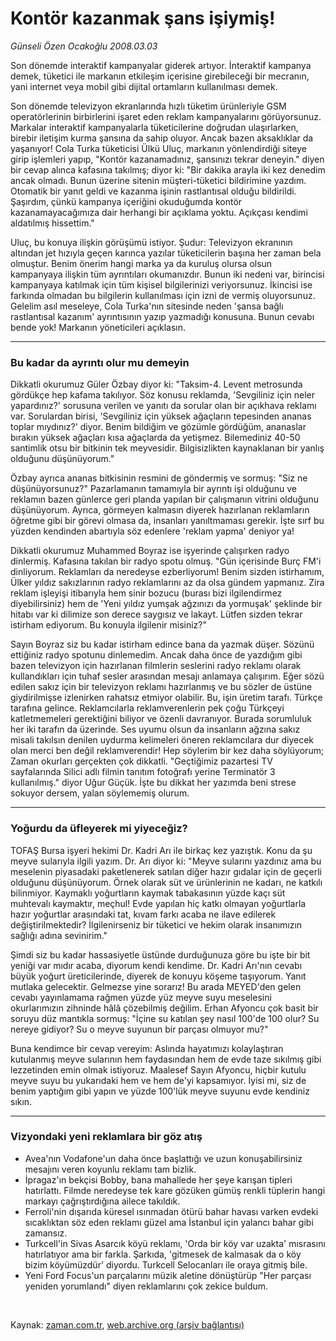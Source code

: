 # Kontör kazanmak şans işiymiş!

*Günseli Özen Ocakoğlu 2008.03.03*

<tr><td class="metin" colspan="2" style="padding-top: 20px; padding-left: 5px; padding-right: 10px;">Son dönemde interaktif kampanyalar giderek artıyor. İnteraktif kampanya demek, tüketici ile markanın etkileşim içerisine girebileceği bir mecranın, yani internet veya mobil gibi dijital ortamların kullanılması demek.</td></tr><tr><td class="metin" colspan="2" style="padding-top: 20px; padding-left: 5px; padding-right: 10px;"><p>Son dönemde televizyon ekranlarında hızlı tüketim ürünleriyle GSM operatörlerinin birbirlerini işaret eden reklam kampanyalarını görüyorsunuz. Markalar interaktif kampanyalarla tüketicilerine doğrudan ulaşırlarken, birebir iletişim kurma şansına da sahip oluyor. Ancak bazen aksaklıklar da yaşanıyor! Cola Turka tüketicisi Ülkü Uluç, markanın yönlendirdiği siteye girip işlemleri yapıp, "Kontör kazanamadınız, şansınızı tekrar deneyin." diyen bir cevap alınca kafasına takılmış; diyor ki: "Bir dakika arayla iki kez denedim ancak olmadı. Bunun üzerine sitenin müşteri-tüketici bildirimine yazdım. Otomatik bir yanıt geldi ve kazanma işinin rastlantısal olduğu bildirildi. Şaşırdım, çünkü kampanya içeriğini okuduğumda kontör kazanamayacağımıza dair herhangi bir açıklama yoktu. Açıkçası kendimi aldatılmış hissettim." 
<p> Uluç, bu konuya ilişkin görüşümü istiyor. Şudur: Televizyon ekranının altından jet hızıyla geçen karınca yazılar tüketicilerin başına her zaman bela olmuştur. Benim önerim hangi marka ya da kuruluş olursa olsun kampanyaya ilişkin tüm ayrıntıları okumanızdır. Bunun iki nedeni var, birincisi kampanyaya katılmak için tüm kişisel bilgilerinizi veriyorsunuz. İkincisi ise farkında olmadan bu bilgilerin kullanılması için izni de vermiş oluyorsunuz. Gelelim asıl meseleye, Cola Turka'nın sitesinde neden 'şansa bağlı rastlantısal kazanım' ayrıntısının yazıp yazmadığı konusuna. Bunun cevabı bende yok! Markanın yöneticileri açıklasın. 
<hr/>
<h3>Bu kadar da ayrıntı olur mu demeyin 
</h3>
<p>Dikkatli okurumuz Güler Özbay diyor ki: "Taksim-4. Levent metrosunda gördükçe hep kafama takılıyor. Söz konusu reklamda, 'Sevgiliniz için neler yapardınız?' sorusuna verilen ve yanıtı da sorular olan bir açıkhava reklamı var. Sorulardan birisi, 'Sevgiliniz için yüksek ağaçların tepesinden ananas toplar mıydınız?' diyor. Benim bildiğim ve gözümle gördüğüm, ananaslar bırakın yüksek ağaçları kısa ağaçlarda da yetişmez. Bilemediniz 40-50 santimlik otsu bir bitkinin tek meyvesidir. Bilgisizlikten kaynaklanan bir yanlış olduğunu düşünüyorum." 
<p> Özbay ayrıca ananas bitkisinin resmini de göndermiş ve sormuş: "Siz ne düşünüyorsunuz?" Pazarlamanın tamamıyla bir ayrıntı işi olduğunu ve reklamın bazen günlerce geri planda yapılan bir çalışmanın vitrini olduğunu düşünüyorum. Ayrıca, görmeyen kalmasın diyerek hazırlanan reklamların öğretme gibi bir görevi olmasa da, insanları yanıltmaması gerekir. İşte sırf bu yüzden kendinden abartıyla söz edenlere 'reklam yapma' deniyor ya! 
<p> Dikkatli okurumuz Muhammed Boyraz ise işyerinde çalışırken radyo dinlermiş. Kafasına takılan bir radyo spotu olmuş. "Gün içerisinde Burç FM'i dinliyorum. Reklamları da neredeyse ezberliyorum! Benim sizden istirhamım, Ülker yıldız sakızlarının radyo reklamlarını az da olsa gündem yapmanız. Zira reklam işleyişi itibarıyla hem sinir bozucu (burası bizi ilgilendirmez diyebilirsiniz) hem de 'Yeni yıldız yumşak ağzınızı da yormuşak' şeklinde bir hitabı var ki dilimize son derece saygısız ve lakayt. Lütfen sizden tekrar istirham ediyorum. Bu konuyla ilgilenir misiniz?" 
<p> Sayın Boyraz siz bu kadar istirham edince bana da yazmak düşer. Sözünü ettiğiniz radyo spotunu dinlemedim. Ancak daha önce de yazdığım gibi bazen televizyon için hazırlanan filmlerin seslerini radyo reklamı olarak kullandıkları için tuhaf sesler arasından mesajı anlamaya çalışırım. Eğer sözü edilen sakız için bir televizyon reklamı hazırlanmış ve bu sözler de üstüne giydirilmişse izlenirken rahatsız etmiyor olabilir. Bu, işin üretim tarafı. Türkçe tarafına gelince. Reklamcılarla reklamverenlerin pek çoğu Türkçeyi katletmemeleri gerektiğini biliyor ve özenli davranıyor. Burada sorumluluk her iki tarafın da üzerinde. Ses uyumu olsun da insanların ağzına sakız misali takılsın denilen uydurma kelimeleri öneren reklamcılara dur diyecek olan merci ben değil reklamverendir! Hep söylerim bir kez daha söylüyorum; Zaman okurları gerçekten çok dikkatli. "Geçtiğimiz pazartesi TV sayfalarında Silici adlı filmin tanıtım fotoğrafı yerine Terminatör 3 kullanılmış." diyor Uğur Güçük. İşte bu dikkat her yazımda beni strese sokuyor dersem, yalan söylememiş olurum.
<hr/>
<h3>Yoğurdu da üfleyerek mi yiyeceğiz? 
</h3>
<p>TOFAŞ Bursa işyeri hekimi Dr. Kadri Arı ile birkaç kez yazıştık. Konu da şu meyve sularıyla ilgili yazım. Dr. Arı diyor ki: "Meyve sularını yazdınız ama bu meselenin piyasadaki paketlenerek satılan diğer hazır gıdalar için de geçerli olduğunu düşünüyorum. Örnek olarak süt ve ürünlerinin ne kadarı, ne katkılı bilinmiyor. Kaymaklı yoğurtların kaymak tabakasının yüzde kaçı süt muhtevalı kaymaktır, meçhul! Evde yapılan hiç katkı olmayan yoğurtlarla hazır yoğurtlar arasındaki tat, kıvam farkı acaba ne ilave edilerek değiştirilmektedir? İlgilenirseniz bir tüketici ve hekim olarak insanımızın sağlığı adına sevinirim."
<p> Şimdi siz bu kadar hassasiyetle üstünde durduğunuza göre bu işte bir bit yeniği var mıdır acaba, diyorum kendi kendime. Dr. Kadri Arı'nın cevabı büyük yoğurt üreticilerinde, diyerek de konuyu köşeme taşıyorum. Yanıt mutlaka gelecektir. Gelmezse yine sorarız! Bu arada MEYED'den gelen cevabı yayınlamama rağmen yüzde yüz meyve suyu meselesini okurlarımızın zihninde hâlâ çözebilmiş değilim. Erhan Afyoncu çok basit bir soruyu düz mantıkla sormuş: "İçine su katılan şey nasıl 100'de 100 olur? Su nereye gidiyor? Su o meyve suyunun bir parçası olmuyor mu?" 
<p> Buna kendimce bir cevap vereyim: Aslında hayatımızı kolaylaştıran kutulanmış meyve sularının hem faydasından hem de evde taze sıkılmış gibi lezzetinden emin olmak istiyoruz. Maalesef Sayın Afyoncu, hiçbir kutulu meyve suyu bu yukarıdaki hem ve hem de'yi kapsamıyor. İyisi mi, siz de benim yaptığım gibi yapın ve yüzde 100'lük meyve suyunu evde kendiniz sıkın.
<hr/>
<h3>Vizyondaki yeni reklamlara bir göz atış
</h3>
<ul>
<li>Avea'nın Vodafone'un daha önce başlattığı ve uzun konuşabilirsiniz mesajını veren koyunlu reklamı tam bizlik.
	</li>
<li>İpragaz'ın bekçisi Bobby, bana mahallede her şeye karışan tipleri hatırlattı. Filmde neredeyse tek kare gözüken gümüş renkli tüplerin hangi markayı çağrıştırdığına ailece takıldık.
	</li>
<li>Ferroli'nin dışarıda küresel ısınmadan ötürü bahar havası varken evdeki sıcaklıktan söz eden reklamı güzel ama İstanbul için yalancı bahar gibi zamansız.
	</li>
<li>Turkcell'in Sivas Asarcık köyü reklamı, 'Orda bir köy var uzakta' mısrasını hatırlatıyor ama bir farkla. Şarkıda, 'gitmesek de kalmasak da o köy bizim köyümüzdür' diyordu. Turkcell Selocanları ile oraya gitmiş bile.
	</li>
<li>Yeni Ford Focus'un parçalarını müzik aletine dönüştürüp "Her parçası yeniden yorumlandı" diyen reklamlarını çok zekice buldum.
	</li>
</ul><br/></p></p></p></p></p></p></p></p></p></td></tr>

Kaynak: [zaman.com.tr](http://zaman.com.tr/yazar.do?yazino=659538), [web.archive.org (arşiv bağlantısı)](http://web.archive.org/web/20080509113822/http://www.zaman.com.tr:80/yazar.do?yazino=659538)
